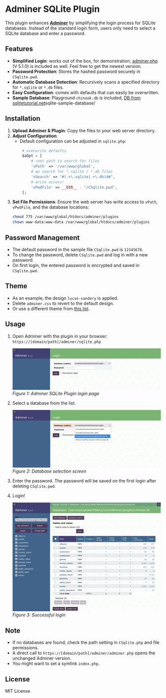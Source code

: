 # Adminer SQLite Plugin

This plugin enhances **[Adminer](https://www.adminer.org/)** by simplifying the login process for SQLite databases. Instead of the standard login form, users only need to select a SQLite database and enter a password.

## Features

- **Simplified Login**: works out of the box, for demonstration, [adminer.php](https://github.com/vrana/adminer/releases/download/v5.1.0/adminer-5.1.0.php) (V 5.1.0) is included as well. Feel free to get the newest version.
- **Password Protection**: Stores the hashed password securely in `CSqlite.pwd`.
- **Automatic Database Detection**: Recursively scans a specified directory for `*.sqlite` or `*.db` files.
- **Easy Configuration**: comes with defaults that can easily be overwritten.
- **Sample Database**: Playground `chinook.db` is included, [DB from sqlitetutorial.net](https://www.sqlitetutorial.net/)sqlite-sample-database/

## Installation

1. **Upload Adminer & Plugin**: Copy the files to your web server directory.
2. **Adjust Configuration**:
   - Default configuration can be adjusted in `sqlite.php`:
     ```php
      # overwrite defaults
      $aOpt = [
          # root path to search for files
          'vPath' => '/var/www/global',
          # we search for *.sqlite / *.db files
          'vSearch' => "#(.+\.sqlite|.+\.db)$#",
          # write access!
          'vPwdFile' => __DIR__ . "/CSqlite.pwd",
      ];
     ```
3. **Set File Permissions**:
   Ensure the web server has write access to `vPath`, `vPwdFile`, and the database locations:
   ```sh
   chmod 775 /var/www/global/htdocs/adminer/plugins
   chown www-data:www-data /var/www/global/htdocs/adminer/plugins
   ```

## Password Management

- The default password in the sample file `CSqlite.pwd` is `12345678`.
- To change the password, delete `CSqlite.pwd` and log in with a new password.
- On first login, the entered password is encrypted and saved in `CSqlite.pwd`.

## Theme

- As an example, the design `lucas-sandery` is applied.
- Delete `adminer.css` to revert to the default design.
- Or use a different theme from [this list](https://www.adminer.org/).

## Usage

1. Open Adminer with the plugin in your browser: `https://[domain/path]/adminer/sqlite.php`

   ![Login Screen](readme/login-screen.webp)  
   *Figure 1: Adminer SQLite Plugin login page*  

2. Select a database from the list.

   ![Login Screen 2](readme/login-screen2.webp)  
   *Figure 2: Database selection screen*  

3. Enter the password. The password will be saved on the first login after deleting `CSqlite.pwd`.

4. Login!

   ![Logged in](readme/logged-in.webp)  
   *Figure 3: Successful login*  

## Note

- If no databases are found, check the path setting in `CSqlite.php` and file permissions.
- A direct call to `https://[domain/path]/adminer/adminer.php` opens the unchanged Adminer version.
- You might want to set a symlink `index.php`.

## License

MIT License

